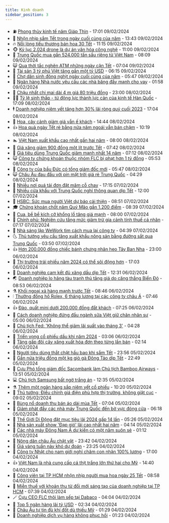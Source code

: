 ```yaml
---
title: Kinh doanh
sidebar_position: 3
---
```


<!-- vnexpress-kinh-doanh:START -->
- ⛽️ [Phong thủy kinh tế năm Giáp Thìn](https://vnexpress.net/phong-thuy-kinh-te-nam-giap-thin-4706914.html) - 17:01 09/02/2024
- 🐲 [Nhộn nhịp sắm Tết trong ngày cuối cùng của năm](https://vnexpress.net/nhon-nhip-sam-tet-trong-ngay-cuoi-cung-cua-nam-4710623.html) - 13:43 09/02/2024
- 🔥 [Nỗi lòng tiểu thương bán hoa 30 Tết](https://video.vnexpress.net/noi-long-tieu-thuong-ban-hoa-30-tet-4710622.html) - 11:15 09/02/2024
- 🐵 [Kỷ lục 2.024 drone là dự án văn hóa công nghệ](https://vnexpress.net/ky-luc-2-024-drone-la-du-an-van-hoa-cong-nghe-4710624.html) - 11:00 09/02/2024
- 🦅 [Trung Quốc mua gần 524.000 tấn sầu riêng từ Việt Nam](https://vnexpress.net/trung-quoc-mua-gan-524-000-tan-sau-rieng-tu-viet-nam-4710505.html) - 08:09 09/02/2024
- 😺 [Qua thời tắc nghẽn ATM những ngày cận Tết](https://vnexpress.net/qua-thoi-tac-nghen-atm-nhung-ngay-can-tet-4710123.html) - 07:04 09/02/2024
- 🤩 [Tài sản 3 tỷ phú Việt tăng gần một tỷ USD](https://vnexpress.net/tai-san-3-ty-phu-viet-tang-gan-mot-ty-usd-4710446.html) - 06:15 09/02/2024
- 🌮 [Chợ dân sinh đông nghịt ngày cuối cùng của năm](https://video.vnexpress.net/cho-dan-sinh-dong-nghit-ngay-cuoi-cung-cua-nam-4710552.html) - 05:47 09/02/2024
- 🧰 [Ngân hàng Nhà nước yêu cầu các nhà băng đẩy mạnh cho vay](https://vnexpress.net/ngan-hang-nha-nuoc-yeu-cau-cac-nha-bang-day-manh-cho-vay-4710447.html) - 01:58 09/02/2024
- 🤔 [Chậu nhất chi mai dài 4 m giá 80 triệu đồng](https://vnexpress.net/chau-nhat-chi-mai-dai-4-m-gia-80-trieu-dong-4707957.html) - 23:00 08/02/2024
- 🧑‍💻 [Tỷ lệ sinh thấp - từ động lực thành lực cản của kinh tế Hàn Quốc](https://vnexpress.net/ty-le-sinh-thap-tu-dong-luc-thanh-luc-can-cua-kinh-te-han-quoc-4707330.html) - 17:09 08/02/2024
- 🕴 [Doanh nghiệp niêm yết tăng hơn 30% lãi ròng quý cuối 2023](https://vnexpress.net/doanh-nghiep-niem-yet-tang-hon-30-lai-rong-quy-cuoi-2023-4710216.html) - 17:04 08/02/2024
- 🦩 [Hoa, cây cảnh giảm giá vẫn ế khách](https://video.vnexpress.net/hoa-cay-canh-giam-gia-van-e-khach-4709955.html) - 14:44 08/02/2024
- 👍 [Hoa quả ngày Tết rẻ bằng nửa năm ngoái vẫn bán chậm](https://vnexpress.net/hoa-qua-ngay-tet-re-bang-nua-nam-ngoai-van-ban-cham-4710236.html) - 10:19 08/02/2024
- 🏊 [Việt Nam xuất khẩu cao nhất gần hai năm](https://vnexpress.net/viet-nam-xuat-khau-cao-nhat-gan-hai-nam-4710275.html) - 08:00 08/02/2024
- 🤡 [Giá xăng giảm 900 đồng một lít trước Tết](https://vnexpress.net/gia-xang-dau-moi-nhat-hom-nay-8-2-4710286.html) - 07:42 08/02/2024
- 👀 [Giá tiêu dùng Trung Quốc giảm mạnh nhất 14 năm](https://vnexpress.net/gia-tieu-dung-trung-quoc-giam-manh-nhat-14-nam-4710239.html) - 07:12 08/02/2024
- 😺 [Công ty chứng khoán thuộc nhóm FLC bị phạt hơn 1 tỷ đồng](https://vnexpress.net/cong-ty-chung-khoan-thuoc-nhom-flc-bi-phat-hon-1-ty-dong-4710269.html) - 05:53 08/02/2024
- 🦣 [Công ty của bầu Đức có tổng giám đốc mới](https://vnexpress.net/cong-ty-cua-bau-duc-co-tong-giam-doc-moi-4710260.html) - 05:47 08/02/2024
- 😺 [Châu Âu đau đầu với pin mặt trời giá rẻ Trung Quốc](https://vnexpress.net/chau-au-dau-dau-voi-pin-mat-troi-gia-re-trung-quoc-4709970.html) - 04:29 08/02/2024
- 💼 [Nhiều nơi quá tải đơn đặt mâm cỗ chay](https://vnexpress.net/nhieu-noi-qua-tai-don-dat-mam-co-chay-4710014.html) - 17:15 07/02/2024
- 🤗 [Nhiều cửa khẩu với Trung Quốc nghỉ thông quan dịp Tết](https://vnexpress.net/nhieu-cua-khau-voi-trung-quoc-nghi-thong-quan-dip-tet-4710070.html) - 12:00 07/02/2024
- 👀 [HSBC: Sức mua người Việt dự báo cải thiện](https://vnexpress.net/hsbc-suc-mua-nguoi-viet-du-bao-cai-thien-4709944.html) - 08:51 07/02/2024
- 🎓 [Chứng khoán chốt năm Quý Mão gần 1.200 điểm](https://vnexpress.net/chung-khoan-chot-nam-quy-mao-gan-1-200-diem-4709991.html) - 08:39 07/02/2024
- 🗽 [Cua, bề bề kích cỡ khổng lồ tăng giá mạnh](https://vnexpress.net/cua-be-be-kich-co-khong-lo-tang-gia-manh-4709508.html) - 08:00 07/02/2024
- 🚀 [Chính phủ: Nghiên cứu tăng mức giảm trừ gia cảnh tính thuế cá nhân](https://vnexpress.net/chinh-phu-nghien-cuu-tang-muc-giam-tru-gia-canh-tinh-thue-ca-nhan-4709947.html) - 07:17 07/02/2024
- 🤗 [Nhà sáng lập WeWork tìm cách mua lại công ty](https://vnexpress.net/nha-sang-lap-wework-tim-cach-mua-lai-cong-ty-4709792.html) - 04:39 07/02/2024
- 🌜 [Thủ tướng yêu cầu tăng xuất khẩu nông sản bằng đường sắt qua Trung Quốc](https://vnexpress.net/thu-tuong-yeu-cau-tang-xuat-khau-nong-san-bang-duong-sat-qua-trung-quoc-4709820.html) - 03:50 07/02/2024
- 👍 [Hơn 200.000 đồng chiếc bánh chưng nhân heo Tây Ban Nha](https://vnexpress.net/hon-200-000-dong-chiec-banh-chung-nhan-heo-tay-ban-nha-4709004.html) - 23:00 06/02/2024
- 🤖 [Thị trường trái phiếu năm 2024 có thể sôi động hơn](https://vnexpress.net/thi-truong-trai-phieu-nam-2024-co-the-soi-dong-hon-4709385.html) - 17:03 06/02/2024
- 🫣 [Doanh nghiệp cam kết đủ xăng dầu dịp Tết](https://vnexpress.net/doanh-nghiep-cam-ket-du-xang-dau-dip-tet-4709611.html) - 12:31 06/02/2024
- 🌏 [Doanh nghiệp lo hãng tàu tranh thủ tăng giá do căng thẳng Biển Đỏ](https://vnexpress.net/doanh-nghiep-lo-hang-tau-tranh-thu-tang-gia-do-cang-thang-bien-do-4709480.html) - 08:53 06/02/2024
- ⚗️ [Khối ngoại xả hàng mạnh trước Tết](https://vnexpress.net/khoi-ngoai-xa-hang-manh-truoc-tet-4709510.html) - 08:46 06/02/2024
- 🕯 [Thưởng đồng hồ Rolex, 6 tháng lương tại các công ty châu Á](https://vnexpress.net/thuong-dong-ho-rolex-6-thang-luong-tai-cac-cong-ty-chau-a-4709408.html) - 07:46 06/02/2024
- 👍 [Đào, quất mini dưới 200.000 đồng đắt khách](https://vnexpress.net/dao-quat-mini-duoi-200-000-dong-dat-khach-4709388.html) - 07:25 06/02/2024
- 🤠 [Cách doanh nghiệp đứng đầu ngành sữa Việt giữ chân nhân sự](https://vnexpress.net/cach-doanh-nghiep-dung-dau-nganh-sua-viet-giu-chan-nhan-su-4709310.html) - 05:00 06/02/2024
- 🌊 [Chủ tịch Fed: &#39;Không thể giảm lãi suất vào tháng 3&#39;](https://vnexpress.net/chu-tich-fed-khong-the-giam-lai-suat-vao-thang-3-4709350.html) - 04:28 06/02/2024
- 🌈 [Triển vọng cổ phiếu dầu khí năm 2024](https://vnexpress.net/trien-vong-co-phieu-dau-khi-nam-2024-4709037.html) - 03:06 06/02/2024
- 🥳 [Tăng gấp đôi cây xăng xuất hóa đơn theo từng lần bán](https://vnexpress.net/tang-gap-doi-cay-xang-xuat-hoa-don-theo-tung-lan-ban-4709268.html) - 02:14 06/02/2024
- 🐻 [Người tiêu dùng thắt chặt hầu bao khi sắm Tết](https://vnexpress.net/nguoi-tieu-dung-that-chat-hau-bao-khi-sam-tet-4709109.html) - 23:56 05/02/2024
- 💫 [Gần nửa triệu đồng một kg giò gà Đông Tảo dịp Tết](https://vnexpress.net/gan-nua-trieu-dong-mot-kg-gio-ga-dong-tao-dip-tet-4708948.html) - 22:49 05/02/2024
- 🤩 [Cựu Phó tổng giám đốc Sacombank làm Chủ tịch Bamboo Airways](https://vnexpress.net/cuu-pho-tong-giam-doc-sacombank-lam-chu-tich-bamboo-airways-4709032.html) - 13:51 05/02/2024
- 💻 [Chủ tịch Samsung bất ngờ trắng án](https://vnexpress.net/chu-tich-samsung-bat-ngo-trang-an-4709138.html) - 12:35 05/02/2024
- ⚗️ [Thêm một ngân hàng sắp niêm yết cổ phiếu](https://vnexpress.net/namabank-se-chinh-thuc-niem-yet-co-phieu-tren-hose-4709025.html) - 10:20 05/02/2024
- 🌈 [Thủ tướng: Điều chỉnh giá điện phù hợp thị trường, không giật cục](https://vnexpress.net/thu-tuong-dieu-chinh-gia-dien-phu-hop-thi-truong-khong-giat-cuc-4709038.html) - 09:02 05/02/2024
- 🌝 [Bùng nổ doanh thu bán áo dài mùa Tết](https://vnexpress.net/bung-no-doanh-thu-ban-ao-dai-mua-tet-4708659.html) - 07:04 05/02/2024
- 🥸 [Giảm phát đẩy các nhà máy Trung Quốc đến bờ vực đóng cửa](https://vnexpress.net/giam-phat-day-cac-nha-may-trung-quoc-den-bo-vuc-dong-cua-4708810.html) - 06:18 05/02/2024
- 🦆 [Thế Giới Di Động đặt mục tiêu lãi 2024 gấp 14 lần](https://vnexpress.net/the-gioi-di-dong-dat-muc-tieu-lai-2024-gap-14-lan-4708935.html) - 05:26 05/02/2024
- 🌋 [Nhà sản xuất show &#39;Đạp gió&#39; lãi cao nhất hai năm](https://vnexpress.net/nha-san-xuat-show-dap-gio-lai-cao-nhat-hai-nam-4708809.html) - 04:14 05/02/2024
- 🦍 [Các nhà máy Đông Nam Á dự kiến có một năm suôn sẻ](https://vnexpress.net/cac-nha-may-dong-nam-a-du-kien-co-mot-nam-suon-se-4708712.html) - 01:12 05/02/2024
- 🤔 [Nông dân châu Âu chật vật](https://vnexpress.net/nong-dan-chau-au-chat-vat-4708484.html) - 23:42 04/02/2024
- 🧰 [Giá vàng tuần này khó dự đoán](https://vnexpress.net/gia-vang-tuan-nay-kho-du-doan-4708644.html) - 23:25 04/02/2024
- 🌝 [Công ty Nhật cho nam giới nghỉ chăm con nhận 100% lương](https://vnexpress.net/cong-ty-nhat-cho-nam-gioi-nghi-cham-con-nhan-100-luong-4708574.html) - 17:00 04/02/2024
- 👍 [Việt Nam là nhà cung cấp cá thịt trắng lớn thứ hai cho Mỹ](https://vnexpress.net/viet-nam-la-nha-cung-cap-ca-thit-trang-lon-thu-hai-cho-my-4708625.html) - 14:40 04/02/2024
- 🗽 [Công viên tại TP HCM nhộn nhịp người mua hoa ngày 25 Tết](https://vnexpress.net/cong-vien-tai-tp-hcm-nhon-nhip-nguoi-mua-hoa-ngay-25-tet-4708588.html) - 08:58 04/02/2024
- 🐎 [Miễn thuế với khoản thu từ đổi mới sáng tạo của doanh nghiệp tại TP HCM](https://vnexpress.net/mien-thue-voi-khoan-thu-tu-doi-moi-sang-tao-cua-doanh-nghiep-tai-tp-hcm-4708567.html) - 07:39 04/02/2024
- 🪄 [Cựu CEO FLC thôi làm sếp tại Dabaco](https://vnexpress.net/cuu-ceo-flc-thoi-lam-sep-tai-dabaco-4708542.html) - 04:04 04/02/2024
- 🎊 [Top 5 ngân hàng lãi tỷ USD](https://vnexpress.net/top-5-ngan-hang-lai-ty-usd-4707722.html) - 02:34 04/02/2024
- 🗽 [Châu Âu tự tin đủ khí đốt dù thiếu Mỹ](https://vnexpress.net/chau-au-tu-tin-du-khi-dot-du-thieu-my-4708477.html) - 01:29 04/02/2024
- 🦩 [Doanh nghiệp dịch vụ hàng không phục hồi](https://vnexpress.net/doanh-nghiep-dich-vu-hang-khong-phuc-hoi-4707000.html) - 01:23 04/02/2024<!-- vnexpress-kinh-doanh:END -->
